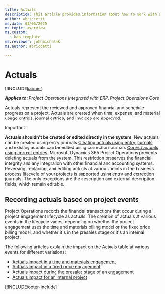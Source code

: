 ```yaml
---
title: Actuals
description: This article provides information about how to work with actuals in Microsoft Dynamics 365 Project Operations.
author: abriccetti
ms.date: 08/06/2025
ms.topic: overview
ms.custom: 
  - bap-template
ms.reviewer: johnmichalak
ms.author: abriccetti

---
```


# Actuals

[!INCLUDE[banner](../includes/banner.md)]

_**Applies to:** Project Operations Integrated with ERP, Project Operations Core_

Actuals represent the reviewed and approved financial and schedule progress on a project. Actuals are created when time, expense, and material usage entries, journal entries, and invoices are approved.

> [!IMPORTANT]
> **Actuals shouldn't be created or edited directly in the system**. New actuals can be created using entry journals [Creating actuals using entry journals](create-confirm-entry-journals.md) and existing actuals can be edited using correction journals [Correct actuals using correct entries](create-confirm-correction-journals.md). Microsoft Dynamics 365 Project Operations prevents deleting actuals from the system. This restriction preserves the financial integrity and any integration with other financial and accounting systems. Reversing, replacing, and editing actuals at various points in the business process lifecycle of your projects is supported using entry and correction journals. The only exceptions are the description and external description fields, which remain editable.

## Recording actuals based on project events

Project Operations records the financial transactions that occur during a project engagement lifecycle as actuals. The creation of actuals at various events in the lifecycle varies, depending on whether the project engagement uses the time and materials billing model or the fixed price billing model, and whether it's in the presales stage or it's an internal project.

The following articles explain the impact on the Actuals table at various events for different variations:

- [Actuals impact in a time and materials engagement](ActualsonTM.md)
- [Actuals impact in a fixed price engagement](ActualonFP.md)
- [Actuals impact during the presales stage of an engagement](ActualonPreSales.md)
- [Actuals impact for an internal project](ActualonInternal.md)

[!INCLUDE[footer-include](../includes/footer-banner.md)]
